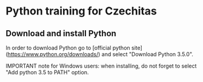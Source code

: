 # Python training for Czechitas

## Download and install Python
In order to download Python go to [official python site] (https://www.python.org/downloads/) and select "Download Python 3.5.0".

IMPORTANT note for Windows users: when installing, do not forget to select "Add python 3.5 to PATH" option.
